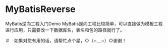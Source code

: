 # MyBatisReverse
MyBatis逆向工程入门Demo
MyBatis逆向工程比较简单，可以直接做为模板工程进行应用，只需要改一下数据库名，表名和包的路径就行了。 

＃　如果对您有用的话，请帮忙点个星，Ｏ（∩＿∩）Ｏ谢谢！
